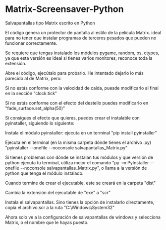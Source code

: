 # Matrix-Screensaver-Python

Salvapantallas tipo Matrix escrito en Python

El código genera un protector de pantalla al estilo de la película Matrix. ideal para no tener que instalar programas de terceros pesados que pueden no funcionar correctamente.

Se requiere que tengas instalado los módulos pygame, random, os, ctypes, ya que esta versión es ideal si tienes varios monitores, reconoce toda la extensión.

Abre el código, ejecútalo para probarlo. He intentado dejarlo lo más parecido al de Matrix, pero:

Si no estás conforme con la velocidad de caída, puesde modificarlo al final en la sección "clock.tick"

Si no estás conforme con el efecto del destello puedes modificarlo en "fade_surface.set_alpha(50)" 

Si consigues el efecto que quieres, puedes crear el instalable con pyinstaller, siguiendo lo siguiente:

Instala el módulo pyinstaller: ejecuta en un terminal "pip install pyinstaller"

Ejecuta en el terminal (en la misma carpeta dónde tienes el archivo .py) "pyinstaller --onefile --noconsole salvapantallas_Matrix.py"

Si tienes problemas con dónde se instalan tus módulos y que versión de python ejecuta tu terminal, utiliza mejor el comando "py -m PyInstaller --onefile --noconsole salvapantallas_Matrix.py", o llama a la versión de python que tenga el módulo instalado.

Cuando termine de crear el ejecutable, este se creará en la carpeta "dist"

Cambia la extensión del ejecutable de "exe" a "scr"

Instala el salvapantallas. Sino tienes la opción de instalarlo directamente, copia el archivo.scr a la ruta "C:\Windows\System32"

Ahora solo ve a la configuración de salvapantallas de windows y selecciona Matrix, o el nombre que le hayas puesto.
